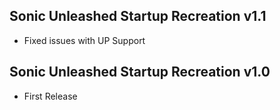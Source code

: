 ## Sonic Unleashed Startup Recreation v1.1
- Fixed issues with UP Support

## Sonic Unleashed Startup Recreation v1.0
- First Release
